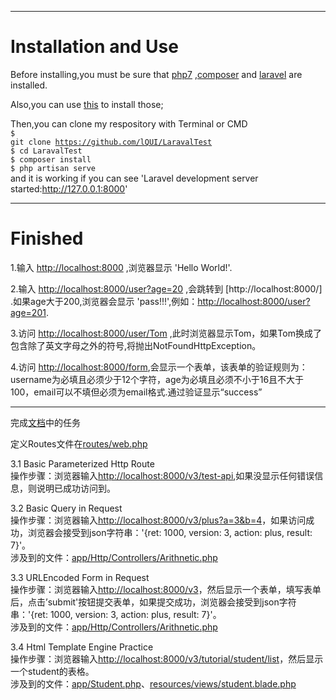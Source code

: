 ***

Installation and Use
==
Before installing,you must be sure that  [php7](http://php.net/downloads.php) ,[composer](https://getcomposer.org/download/) and [laravel](https://laravel.com/docs/5.4#installation) are installed.

Also,you can use [this](https://github.com/genxium/Ubuntu14InitScripts/tree/master/backend/php7) to install those;

Then,you can clone my respository with Terminal or CMD<br/>
<code>$ git clone https://github.com/lQUI/LaravalTest</code><br/>
<code>$ cd LaravalTest </code><br/>
<code>$ composer install</code><br/>
<code>$ php artisan serve</code><br/>
and it is working if you can see 'Laravel development server started:<http://127.0.0.1:8000>'
***

Finished
==

1.输入 [http://localhost:8000](http://localhost:8000) ,浏览器显示 'Hello World!'.

2.输入 [http://localhost:8000/user?age=20](http://localhost:8000/user?age=20) ,会跳转到  [http://localhost:8000/] .如果age大于200,浏览器会显示 'pass!!!',例如：[http://localhost:8000/user?age=201](http://localhost:8000/user?age=201).

3.访问 [http://localhost:8000/user/Tom](http://localhost:8000/user/Tom)  ,此时浏览器显示Tom，如果Tom换成了包含除了英文字母之外的符号,将抛出NotFoundHttpException。

4.访问 [http://localhost:8000/form](http://localhost:8000/form),会显示一个表单，该表单的验证规则为：username为必填且必须少于12个字符，age为必填且必须不小于16且不大于100，email可以不填但必须为email格式.通过验证显示“success”

****
完成[文档](https://shimo.im/doc/jMyLTKOtyRobZFcB?r=XY7NO9/#magicdomid96)中的任务

定义Routes文件在[routes/web.php](https://github.com/lQUI/LaravalTest/tree/master/routes/web.php)
 
3.1 Basic Parameterized Http Route<br/>
操作步骤：浏览器输入[http://localhost:8000/v3/test-api](http://localhost:8000/v3/test-api),如果没显示任何错误信息，则说明已成功访问到。<br/>


3.2 Basic Query in Request<br/>
操作步骤：浏览器输入[http://localhost:8000/v3/plus?a=3&b=4](http://localhost:8000/v3/plus?a=3&b=4)，如果访问成功，浏览器会接受到json字符串：'{ret: 1000, version: 3, action: plus, result: 7}'。<br/>
涉及到的文件：[app/Http/Controllers/Arithnetic.php](https://github.com/lQUI/LaravalTest/tree/master/app/Http/Controllers/Arithnetic.php)

3.3 URLEncoded Form in Request<br/>
操作步骤：浏览器输入[http://localhost:8000/v3](http://localhost:8000/v3)，然后显示一个表单，填写表单后，点击’submit'按钮提交表单，如果提交成功，浏览器会接受到json字符串：'{ret: 1000, version: 3, action: plus, result: 7}'。<br/>
涉及到的文件：[app/Http/Controllers/Arithnetic.php](https://github.com/lQUI/LaravalTest/tree/master/app/Http/Controllers/Arithnetic.php)

3.4  Html Template Engine Practice<br/>
操作步骤：浏览器输入[http://localhost:8000/v3/tutorial/student/list](/v3/tutorial/student/list)，然后显示一个student的表格。<br/>
涉及到的文件：[app/Student.php](https://github.com/lQUI/LaravalTest/tree/master/app/Student.php)、[resources/views/student.blade.php](https://github.com/lQUI/LaravalTest/tree/master/resources/view/student.blade.php)



